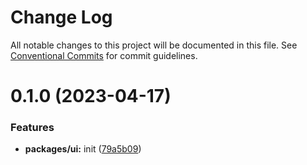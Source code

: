 # Change Log

All notable changes to this project will be documented in this file.
See [Conventional Commits](https://conventionalcommits.org) for commit guidelines.

# 0.1.0 (2023-04-17)


### Features

* **packages/ui:** init ([79a5b09](https://github.com/emunhoz/monorepo-starter/commit/79a5b0958e4a9e3e924254d1340622cce3e3c83f))
